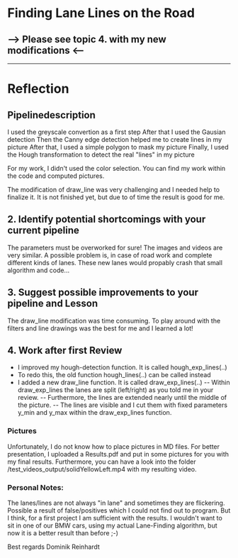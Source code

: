 # **Finding Lane Lines on the Road** 

## --> Please see topic 4. with my new modifications <--

---

# Reflection

## Pipelinedescription

I used the greyscale convertion as a first step
After that I used the Gausian detection
Then the Canny edge detection helped me to create lines in my picture
After that, I used a simple polygon to mask my picture
Finally, I used the Hough transformation to detect the real "lines" in my picture

For my work, I didn't used the color selection.
You can find my work within the code and computed pictures.

The modification of draw_line was very challenging and I needed help to finalize it. 
It is not finished yet, but due to of time the result is good for me.


## 2. Identify potential shortcomings with your current pipeline


The parameters must be overworked for sure!
The images and videos are very similar. A possible problem is, in case of road work and complete different kinds of lanes. These new lanes would propably crash that small algorithm and code...


## 3. Suggest possible improvements to your pipeline and Lesson

The draw_line modification was time consuming.
To play around with the filters and line drawings was the best for me and I learned a lot!


## 4. Work after first Review
- I improved my hough-detection function. It is called hough_exp_lines(..)
- To redo this, the old function hough_lines(..) can be called instead
- I added a new draw_line function. It is called draw_exp_lines(..)
-- Within draw_exp_lines the lanes are split (left/right) as you told me in your review. 
-- Furthermore, the lines are extended nearly until the middle of the picture. 
-- The lines are visible and I cut them with fixed parameters y_min and y_max within the draw_exp_lines function.

### Pictures
Unfortunately, I do not know how to place pictures in MD files.
For better presentation, I uploaded a Results.pdf and put in some pictures for you with my final results.
Furthermore, you can have a look into the folder /test_videos_output/solidYellowLeft.mp4 with my resulting video.

### Personal Notes: 
The lanes/lines are not always "in lane" and sometimes they are flickering. 
Possible a result of false/positives which I could not find out to program.
But I think, for a first project I am sufficient with the results.
I wouldn't want to sit in one of our BMW cars, using my actual Lane-Finding algorithm, but now it is a better result than before ;-)

Best regards
Dominik Reinhardt